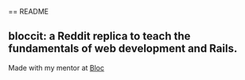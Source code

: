 == README

## bloccit: a Reddit replica to teach the fundamentals of web development and Rails.

Made with my mentor at [Bloc](http://bloc.io)
